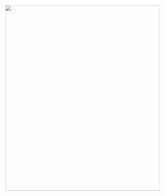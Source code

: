 

<img src="[https://user-images.githubusercontent.com/107023977/227760704-11318518-6f8c-43af-a0d3-dc7815650f25.jpg](https://user-images.githubusercontent.com/107023977/229272517-cea0ffc3-afb3-401c-b72a-c971e603ebb3.jpg)" width="500" height = "600">
